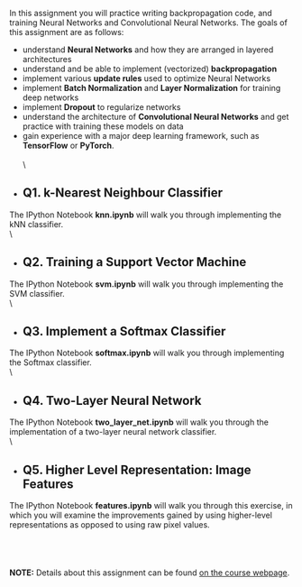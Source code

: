 In this assignment you will practice writing backpropagation code, and training Neural Networks and Convolutional Neural Networks. The goals of this assignment are as follows:
- understand **Neural Networks** and how they are arranged in layered architectures
- understand and be able to implement (vectorized) **backpropagation**
- implement various **update rules** used to optimize Neural Networks
- implement **Batch Normalization** and **Layer Normalization** for training deep networks
- implement **Dropout** to regularize networks
- understand the architecture of **Convolutional Neural Networks** and get practice with training these models on data
- gain experience with a major deep learning framework, such as **TensorFlow** or **PyTorch**.
\
\
\
* ## Q1. k-Nearest Neighbour Classifier
The IPython Notebook **knn.ipynb** will walk you through implementing the kNN classifier.\
\
* ## Q2. Training a Support Vector Machine
The IPython Notebook **svm.ipynb** will walk you through implementing the SVM classifier.\
\
* ## Q3. Implement a Softmax Classifier
The IPython Notebook **softmax.ipynb** will walk you through implementing the Softmax classifier.\
\
* ## Q4. Two-Layer Neural Network
The IPython Notebook **two_layer_net.ipynb** will walk you through the implementation of a two-layer neural network 
classifier.\
\
* ## Q5. Higher Level Representation: Image Features
The IPython Notebook **features.ipynb** will walk you through this exercise, in which you will examine the improvements gained by using higher-level representations as opposed to using raw pixel values.\
\
\
\
\
**NOTE:** Details about this assignment can be found [on the course webpage](https://cs231n.github.io/assignments2019/assignment1/).

